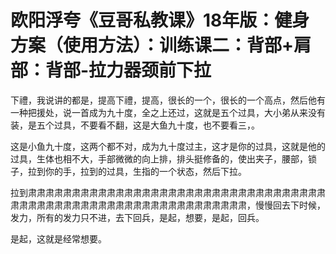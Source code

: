 # 欧阳浮夸《豆哥私教课》18年版：健身方案（使用方法）：训练课二：背部+肩部：背部-拉力器颈前下拉

下禮，我说讲的都是，提高下禮，提高，很长的一个，很长的一个高点，然后他有一种把援处，说一首成为九十度，全之上还过，这就是五个过具，大小弟从来没有装，是五个过具，不要看不翻，这是大鱼九十度，也不要看三，。

这是小鱼九十度，这两个都不对，成为九十度过主，这才是你的过具，这就是他的过具，生体也相不大，手部微微的向上排，排头挺修备的，使出夹子，腰部，锁子，拉到你的手，拉到的过具，生指的一个状态，然后下拉。

拉到肃肃肃肃肃肃肃肃肃肃肃肃肃肃肃肃肃肃肃肃肃肃肃肃肃肃肃肃肃肃肃肃肃肃肃肃肃肃肃肃肃肃肃肃肃肃肃肃肃肃肃肃肃肃肃肃肃肃肃肃肃，慢慢回去下时候，发力，所有的发力只不进，去下回兵，是起，想要，是起，回兵。

是起，这就是经常想要。